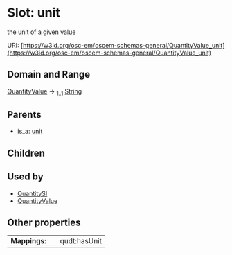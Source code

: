 
# Slot: unit

the unit of a given value

URI: [https://w3id.org/osc-em/oscem-schemas-general/QuantityValue_unit](https://w3id.org/osc-em/oscem-schemas-general/QuantityValue_unit)


## Domain and Range

[QuantityValue](QuantityValue.md) &#8594;  <sub>1..1</sub> [String](types/String.md)

## Parents

 *  is_a: [unit](unit.md)

## Children


## Used by

 * [QuantitySI](QuantitySI.md)
 * [QuantityValue](QuantityValue.md)

## Other properties

|  |  |  |
| --- | --- | --- |
| **Mappings:** | | qudt:hasUnit |